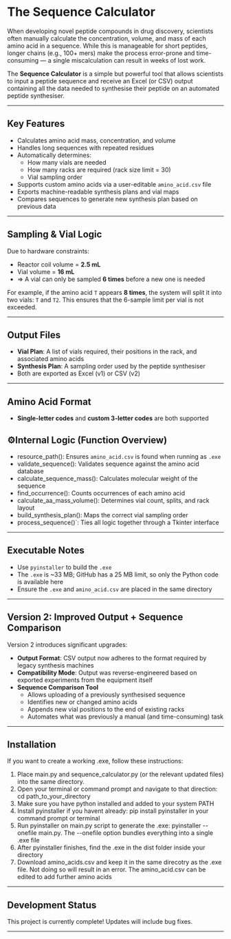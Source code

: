 # The Sequence Calculator

When developing novel peptide compounds in drug discovery, scientists often manually calculate the concentration, volume, and mass of each amino acid in a sequence. While this is manageable for short peptides, longer chains (e.g., 100+ mers) make the process error-prone and time-consuming — a single miscalculation can result in weeks of lost work.

The **Sequence Calculator** is a simple but powerful tool that allows scientists to input a peptide sequence and receive an Excel (or CSV) output containing all the data needed to synthesise their peptide on an automated peptide synthesiser.

---

## Key Features

- Calculates amino acid mass, concentration, and volume
- Handles long sequences with repeated residues
- Automatically determines:
  - How many vials are needed
  - How many racks are required (rack size limit = 30)
  - Vial sampling order
- Supports custom amino acids via a user-editable `amino_acid.csv` file
- Exports machine-readable synthesis plans and vial maps
- Compares sequences to generate new synthesis plan based on previous data

---

## Sampling & Vial Logic

Due to hardware constraints:

- Reactor coil volume = **2.5 mL**
- Vial volume = **16 mL**
- ⇒ A vial can only be sampled **6 times** before a new one is needed

For example, if the amino acid `T` appears **8 times**, the system will split it into two vials: `T` and `T2`. This ensures that the 6-sample limit per vial is not exceeded.

---

## Output Files

- **Vial Plan**: A list of vials required, their positions in the rack, and associated amino acids  
- **Synthesis Plan**: A sampling order used by the peptide synthesiser  
- Both are exported as Excel (v1) or CSV (v2)

---

## Amino Acid Format

- **Single-letter codes** and **custom 3-letter codes** are both supported  

## ⚙Internal Logic (Function Overview)

- resource_path(): Ensures `amino_acid.csv` is found when running as `.exe`
- validate_sequence(): Validates sequence against the amino acid database
- calculate_sequence_mass(): Calculates molecular weight of the sequence
- find_occurrence(): Counts occurrences of each amino acid
- calculate_aa_mass_volume(): Determines vial count, splits, and rack layout
- build_synthesis_plan(): Maps the correct vial sampling order
- process_sequence()`: Ties all logic together through a Tkinter interface

---

## Executable Notes

- Use `pyinstaller` to build the `.exe`
- The `.exe` is ~33 MB; GitHub has a 25 MB limit, so only the Python code is available here
- Ensure the `.exe` and `amino_acid.csv` are placed in the same directory

---

## Version 2: Improved Output + Sequence Comparison

Version 2 introduces significant upgrades:

- **Output Format**: CSV output now adheres to the format required by legacy synthesis machines
- **Compatibility Mode**: Output was reverse-engineered based on exported experiments from the equipment itself
- **Sequence Comparison Tool** 
  - Allows uploading of a previously synthesised sequence
  - Identifies new or changed amino acids
  - Appends new vial positions to the end of existing racks
  - Automates what was previously a manual (and time-consuming) task

---

## Installation

If you want to create a working .exe, follow these instructions:

1. Place main.py and sequence_calculator.py (or the relevant updated files) into the same directory.
2. Open your terminal or command prompt and navigate to that direction:
    cd path_to_your_directory
3. Make sure you have python installed and added to your system PATH
4. Install pyinstaller if you havent already:
    pip install pyinstaller in your command prompt or terminal
5. Run pyinstaller on main.py script to generate the .exe: pyinstaller --onefile main.py. The --onefile option bundles everything into a single .exe file
6. After pyinstaller finishes, find the .exe in the dist folder inside your directory
7. Download amino_acids.csv and keep it in the same direcotry as the .exe file. Not doing so will result in an error. The amino_acid.csv can be edited to add further amino acids

---

## Development Status

This project is currently complete! Updates will include bug fixes.

---


